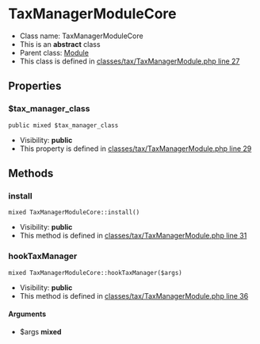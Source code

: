 TaxManagerModuleCore
===============






* Class name: TaxManagerModuleCore
* This is an **abstract** class
* Parent class: [Module](ModuleCore)
* This class is defined in [classes/tax/TaxManagerModule.php line 27](https://github.com/PrestaShop/PrestaShop/blob/1.6.1.1/classes/tax/TaxManagerModule.php#L27)





Properties
----------


### $tax_manager_class

    public mixed $tax_manager_class





* Visibility: **public**
* This property is defined in [classes/tax/TaxManagerModule.php line 29](https://github.com/PrestaShop/PrestaShop/blob/1.6.1.1/classes/tax/TaxManagerModule.php#29)


Methods
-------


### install

    mixed TaxManagerModuleCore::install()





* Visibility: **public**
* This method is defined in [classes/tax/TaxManagerModule.php line 31](https://github.com/PrestaShop/PrestaShop/blob/1.6.1.1/classes/tax/TaxManagerModule.php#31)




### hookTaxManager

    mixed TaxManagerModuleCore::hookTaxManager($args)





* Visibility: **public**
* This method is defined in [classes/tax/TaxManagerModule.php line 36](https://github.com/PrestaShop/PrestaShop/blob/1.6.1.1/classes/tax/TaxManagerModule.php#36)


#### Arguments
* $args **mixed**


